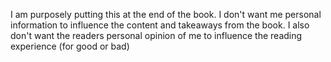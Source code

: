 I am purposely putting this at the end of the book. I don't want me personal information to influence the content and takeaways from the book. I also don't want the readers personal opinion of me to influence the reading experience (for good or bad) 
